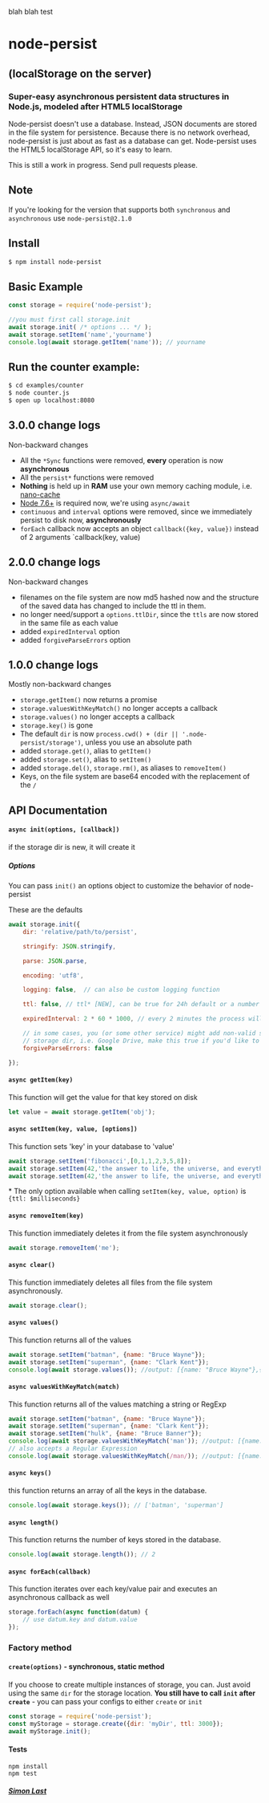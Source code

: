 
blah blah test

# node-persist
## (localStorage on the server)

### Super-easy asynchronous persistent data structures in Node.js, modeled after HTML5 localStorage
Node-persist doesn't use a database. Instead, JSON documents are stored in the file system for persistence. Because there is no network overhead, node-persist is just about as fast as a database can get. Node-persist uses the HTML5 localStorage API, so it's easy to learn.

This is still a work in progress. Send pull requests please.
## Note
If you're looking for the version that supports both `synchronous` and `asynchronous` use `node-persist@2.1.0`

## Install

```sh
$ npm install node-persist
```

## Basic Example

```js
const storage = require('node-persist');

//you must first call storage.init
await storage.init( /* options ... */ );
await storage.setItem('name','yourname')
console.log(await storage.getItem('name')); // yourname
```

## Run the counter example:

```sh
$ cd examples/counter
$ node counter.js
$ open up localhost:8080
```

## 3.0.0 change logs

Non-backward changes

* All the `*Sync` functions were removed, __every__ operation is now __asynchronous__
* All the `persist*` functions were removed
* __Nothing__ is held up in __RAM__ use your own memory caching module, i.e. [nano-cache](https://github.com/akhoury/nano-cache)
* [Node 7.6+](https://stackoverflow.com/a/41757243/493756) is required now, we're using `async/await`
* `continuous` and `interval` options were removed, since we immediately persist to disk now, __asynchronously__
* `forEach` callback now accepts an object `callback({key, value})` instead of 2 arguments `callback(key, value)

## 2.0.0 change logs

Non-backward changes

* filenames on the file system are now md5 hashed now and the structure of the saved data has changed to include the ttl in them.
* no longer need/support a `options.ttlDir`, since the `ttls` are now stored in the same file as each value
* added `expiredInterval` option
* added `forgiveParseErrors` option

## 1.0.0 change logs

Mostly non-backward changes

* `storage.getItem()` now returns a promise
* `storage.valuesWithKeyMatch()` no longer accepts a callback
* `storage.values()` no longer accepts a callback
* `storage.key()` is gone
* The default `dir` is now `process.cwd() + (dir || '.node-persist/storage')`, unless you use an absolute path
* added `storage.get()`, alias to `getItem()`
* added `storage.set()`, alias to `setItem()`
* added `storage.del()`, `storage.rm()`, as aliases to `removeItem()`
* Keys, on the file system are base64 encoded with the replacement of the `/`

## API Documentation

#### `async init(options, [callback])`
if the storage dir is new, it will create it
##### Options
You can pass `init()` an options object to customize the behavior of node-persist

These are the defaults
```js
await storage.init({
	dir: 'relative/path/to/persist',

	stringify: JSON.stringify,

	parse: JSON.parse,

	encoding: 'utf8',

	logging: false,  // can also be custom logging function

	ttl: false, // ttl* [NEW], can be true for 24h default or a number in MILLISECONDS

	expiredInterval: 2 * 60 * 1000, // every 2 minutes the process will clean-up the expired cache

    // in some cases, you (or some other service) might add non-valid storage files to your
    // storage dir, i.e. Google Drive, make this true if you'd like to ignore these files and not throw an error
    forgiveParseErrors: false

});

```
#### `async getItem(key)`
This function will get the value for that key stored on disk

```js
let value = await storage.getItem('obj');
```

#### `async setItem(key, value, [options])`
This function sets 'key' in your database to 'value'

```js
await storage.setItem('fibonacci',[0,1,1,2,3,5,8]);
await storage.setItem(42,'the answer to life, the universe, and everything.');
await storage.setItem(42,'the answer to life, the universe, and everything.', {ttl: 1000*60 /* 1 min */ });
```
\* The only option available when calling `setItem(key, value, option)` is `{ttl: $milliseconds}`

#### `async removeItem(key)`
This function immediately deletes it from the file system asynchronously

```js
await storage.removeItem('me');
```

#### `async clear()`
This function immediately deletes all files from the file system asynchronously.

```js
await storage.clear();
```

#### `async values()`
This function returns all of the values

```js
await storage.setItem("batman", {name: "Bruce Wayne"});
await storage.setItem("superman", {name: "Clark Kent"});
console.log(await storage.values()); //output: [{name: "Bruce Wayne"},{name: "Clark Kent"}]
```
#### `async valuesWithKeyMatch(match)`
This function returns all of the values matching a string or RegExp
```js
await storage.setItem("batman", {name: "Bruce Wayne"});
await storage.setItem("superman", {name: "Clark Kent"});
await storage.setItem("hulk", {name: "Bruce Banner"});
console.log(await storage.valuesWithKeyMatch('man')); //output: [{name: "Bruce Wayne"},{name: "Clark Kent"}]
// also accepts a Regular Expression
console.log(await storage.valuesWithKeyMatch(/man/)); //output: [{name: "Bruce Wayne"},{name: "Clark Kent"}]
```
#### `async keys()`
this function returns an array of all the keys in the database.
```js
console.log(await storage.keys()); // ['batman', 'superman']
```
#### `async length()`
This function returns the number of keys stored in the database.
```js
console.log(await storage.length()); // 2
```
#### `async forEach(callback)`
This function iterates over each key/value pair and executes an asynchronous callback as well

```javascript
storage.forEach(async function(datum) {
	// use datum.key and datum.value
});
```
### Factory method

#### `create(options)` - synchronous, static method

If you choose to create multiple instances of storage, you can. Just avoid using the same `dir` for the storage location.
__You still have to call `init` after `create`__ - you can pass your configs to either `create` or `init`

```javascript
const storage = require('node-persist');
const myStorage = storage.create({dir: 'myDir', ttl: 3000});
await myStorage.init();
```

#### Tests

```
npm install
npm test
```

##### [Simon Last](http://simonlast.org)
